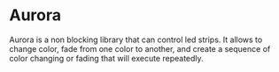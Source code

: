 # Aurora
Aurora is a non blocking library that can control led strips. It allows to change color, fade from one color to another, and create a sequence of color changing or fading that will execute repeatedly.
